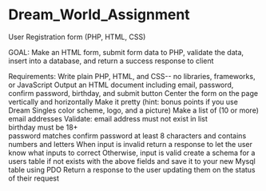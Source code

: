 # Dream_World_Assignment
User Registration form (PHP, HTML, CSS)

GOAL:
Make an HTML form, submit form data to PHP, validate the data, insert into a database, and return a success response to client

Requirements:
Write plain PHP, HTML, and CSS-- no libraries, frameworks, or JavaScript
Output an HTML document including email, password, confirm password, birthday, and submit button
Center the form on the page vertically and horizontally
Make it pretty (hint: bonus points if you use Dream Singles color scheme, logo, and a picture)
Make a list of (10 or more) email addresses
Validate:
email address must not exist in list  
birthday must be 18+  
password matches confirm password at least 8 characters and contains numbers and letters
When input is invalid return a response to let the user know what inputs to correct
Otherwise, input is valid create a schema for a users table if not exists with the above fields and save it to your new Mysql table     using PDO
Return a response to the user updating them on the status of their request 
